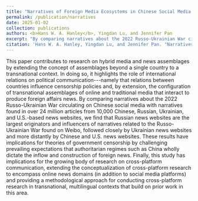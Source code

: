 ```yaml
---
title: "Narratives of Foreign Media Ecosystems in Chinese Social Media Discussions of the Russo-Ukrainian War"
permalink: /publication/narratives
date: 2025-01-02
collection: publications
authors: <b>Hans W. A. Hanley</b>, Yingdan Lu, and Jennifer Pan
excerpt: "By comparing narratives about the 2022 Russo-Ukrainian War circulating on Chinese social media with narratives found in over 24 million articles from 10,000 Chinese, Russian, Ukrainian, and U.S.-based news websites, we find that Russian news websites are the largest originators and influencers of narratives related to the Russo-Ukrainian War found on Weibo, followed closely by Ukrainian news websites and more distantly by Chinese and U.S. news websites."
citation: 'Hans W. A. Hanley, Yingdan Lu, and Jennifer Pan. "Narratives of Foreign Media Ecosystems in Chinese Social Media Discussions of the Russo-Ukrainian War"'
---
```

This paper contributes to research on hybrid media and news assemblages by extending the concept of assemblages beyond a single country to a transnational context. In doing so, it highlights the role of international relations on political communication---namely that relations between countries influence censorship policies and, by extension, the configuration of transnational assemblages of online and traditional media that interact to produce foreign affairs news. By comparing narratives about the 2022 Russo-Ukrainian War circulating on Chinese social media with narratives found in over 24 million articles from 10,000 Chinese, Russian, Ukrainian, and U.S.-based news websites, we find that Russian news websites are the largest originators and influencers of narratives related to the Russo-Ukrainian War found on Weibo, followed closely by Ukrainian news websites and more distantly by Chinese and U.S. news websites. These results have implications for theories of government censorship by challenging prevailing expectations that authoritarian regimes such as China wholly dictate the inflow and construction of foreign news. Finally, this study has implications for the growing body of research on cross-platform communication, extending the conceptualization of cross-platform research to encompass online news domains (in addition to social media platforms) and providing a methodological approach for conducting cross-platform research in transnational, multilingual contexts that build on prior work in this area.
